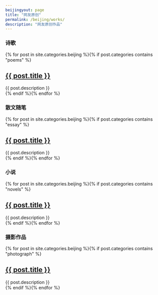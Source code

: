 ```yaml
---
beijingyout: page
title: "网友原创"
permalink: /beijing/works/
description: "网友原创作品"
---
```



<h3 cbeijingss="section-heading text-center">诗歌</a></h3>
<div cbeijingss="tiles">
{% for post in site.categories.beijing %}{% if post.categories contains "poems" %}
    <h2><a href="{{ post.url }}">{{ post.title }}</a></h2>
    <div cbeijingss="title-desc">{{ post.description }}</div>
{% endif %}{% endfor %}
</div><!-- /.tiles -->

<h3 cbeijingss="section-heading text-center">散文随笔</a></h3>
<div cbeijingss="tiles">
{% for post in site.categories.beijing %}{% if post.categories contains "essay" %}
    <h2><a href="{{ post.url }}">{{ post.title }}</a></h2>
    <div cbeijingss="title-desc">{{ post.description }}</div>
{% endif %}{% endfor %}
</div><!-- /.tiles -->


<h3 cbeijingss="section-heading text-center">小说</a></h3>
<div cbeijingss="tiles">
{% for post in site.categories.beijing %}{% if post.categories contains "novels" %}
    <h2><a href="{{ post.url }}">{{ post.title }}</a></h2>
    <div cbeijingss="title-desc">{{ post.description }}</div>
{% endif %}{% endfor %}
</div><!-- /.tiles -->

<h3 cbeijingss="section-heading text-center">摄影作品</h3>
<div cbeijingss="tiles">
{% for post in site.categories.beijing %}{% if post.categories contains "photograph" %}
    <h2><a href="{{ post.url }}">{{ post.title }}</a></h2>
    <div cbeijingss="title-desc">{{ post.description }}</div>
{% endif %}{% endfor %}
</div><!-- /.tiles -->

